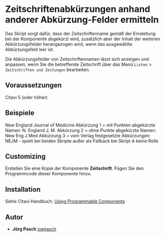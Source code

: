 # Zeitschriftenabkürzungen anhand anderer Abkürzung-Felder ermitteln

Das Skript sorgt dafür, dass der Zeitschriftenname gemäß der Einstellung bei der Komponente abgekürzt wird, zusätzlich aber der Inhalt der weiteren Abkürzungsfelder herangezogen wird, wenn das ausgewählte Abkürzungsfeld leer ist.

Die Abkürzungsfelder von Zeitschriftennamen lässt sich anzeigen und anpassen, wenn Sie die betreffende Zeitschrift über das Menü `Listen` > `Zeitschriften und Zeitungen` bearbeiten.

## Voraussetzungen
Citavi 5 (oder höher)

## Beispiele

New England Journal of Medicine
Abkürzung 1 = mit Punkten abgekürzte Namen:         N. England J. M.
Abkürzung 2 = ohne Punkte abgekürzte Namen:         New Eng J Med
Abkürzung 3 = vom Verlag festgesetzte Abkürzungen:  NEJM  - spielt bei beiden Skripte außer als Fallback bei Skript A keine Rolle

## Customizing
Erstellen Sie eine Kopie der Komponente **Zeitschrift**. Fügen Sie den Programmcode dieser Komponente hinzu.

## Installation
Siehe Citavi Handbuch: [Using Programmable Components](https://www.citavi.com/programmable_components)

## Autor

* **Jörg Pasch** [joepasch](https://github.com/joepasch)
